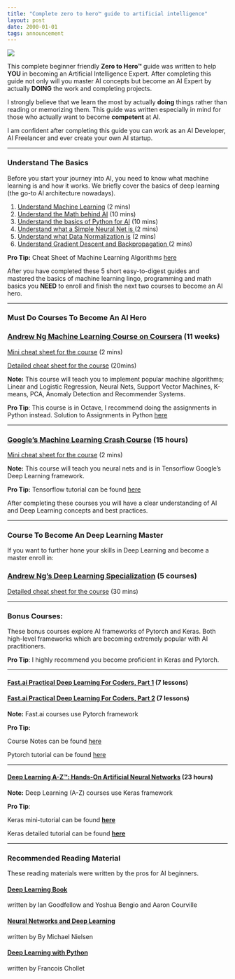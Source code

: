 ```yaml
---
title: "Complete zero to hero™ guide to artificial intelligence"
layout: post
date: 2000-01-01
tags: announcement
---
```



![](https://cdn-images-1.medium.com/max/800/1*9dFhDNjp7iC-V1aEPd6ppw.jpeg)

This complete beginner friendly **Zero to Hero™** guide was written to help
**YOU** in becoming an Artificial Intelligence Expert. After completing this
guide not only will you master AI concepts but become an AI Expert by actually
**DOING** the work and completing projects.

I strongly believe that we learn the most by actually **doing** things rather
than reading or memorizing them. This guide was written especially in mind for
those who actually want to become **competent** at AI.

I am confident after completing this guide you can work as an AI Developer, AI
Freelancer and ever create your own AI startup.

*****

### Understand The Basics

Before you start your journey into AI, you need to know what machine learning is
and how it works. We briefly cover the basics of deep learning (the go-to AI
architecture nowadays).

1.  [Understand Machine
Learning](/_posts/2019-01-01-dummy-ml.md)
(2 mins)
2.  [Understand the Math behind
AI](/_posts/2019-01-01-dummy-math.md)
(10 mins)
3.  [Understand the basics of Python for
AI](/_posts/2019-01-01-dummy-python.md) (10
mins)
4.  [Understand what a Simple Neural Net is
](/_posts/2019-01-01-neural-net.md)(2
mins)
5.  [Understand what Data Normalization
is](/_posts/2019-01-01-dummy-data.md)
(2 mins)
6.  [Understand Gradient Descent and Backpropagation
](/_posts/2019-01-01-dummy-grad.md)(2 mins)

**Pro Tip:** Cheat Sheet of Machine Learning Algorithms
[here](http://ml-cheatsheet.readthedocs.io/en/latest/index.html)

After you have completed these 5 short easy-to-digest guides and mastered the
basics of machine learning lingo, programming and math basics you **NEED** to
enroll and finish the next two courses to become an AI hero.

*****

### **Must Do Courses To Become An AI Hero**

### [Andrew Ng Machine Learning Course on Coursera](https://www.coursera.org/learn/machine-learning) (11 weeks)

[Mini cheat sheet for the course](https://medium.com/@lahorekid/cheat-sheet-for-andrew-ngs-machine-learning-course-on-coursera-9933ee3b608f)
(2 mins)

[Detailed cheat sheet for the course](https://www.slideshare.net/TessFerrandez/a-developers-guide-to-machine-learning#stats-panel) (20mins)

**Note:** This course will teach you to implement popular machine algorithms;
Linear and Logistic Regression, Neural Nets, Support Vector Machines, K-means,
PCA, Anomaly Detection and Recommender Systems.

**Pro Tip**: This course is in Octave, I recommend doing the assignments in
Python instead. Solution to Assignments in Python
[here](https://github.com/JWarmenhoven/Coursera-Machine-Learning)

*****

### [Google’s Machine Learning Crash Course](https://developers.google.com/machine-learning/crash-course/) (15 hours)

[Mini cheat sheet for the course](https://medium.com/@lahorekid/cheat-sheet-for-googles-machine-learning-crash-course-53f401ff0356)
(2 mins)

**Note:** This course will teach you neural nets and is in Tensorflow Google’s
Deep Learning framework.

**Pro Tip:** Tensorflow tutorial can be found
[here](https://www.tensorflow.org/tutorials/)

After completing these courses you will have a clear understanding of AI and
Deep Learning concepts and best practices.

*****

### Course To Become An Deep Learning Master

If you want to further hone your skills in Deep Learning and become a master
enroll in:

### [Andrew Ng’s Deep Learning Specialization](https://www.coursera.org/specializations/deep-learning) (5 courses)

[Detailed cheat sheet for the course](https://www.slideshare.net/TessFerrandez/notes-from-coursera-deep-learning-courses-by-andrew-ng) (30 mins)

*****

### Bonus Courses:

These bonus courses explore AI frameworks of Pytorch and Keras. Both high-level
frameworks which are becoming extremely popular with AI practitioners.

**Pro Tip**: I highly recommend you become proficient in Keras and Pytorch.

*****

#### [Fast.ai Practical Deep Learning For Coders, Part 1](http://course.fast.ai/) (7 lessons)

#### [Fast.ai Practical Deep Learning For Coders, Part 2](http://course.fast.ai/part2.html) (7 lessons)

**Note:** Fast.ai courses use Pytorch framework

**Pro Tip:**

Course Notes can be found [here](http://wiki.fast.ai/index.php/Course_notes)

Pytorch tutorial can be found [here](https://pytorch.org/tutorials/)

*****

#### [Deep Learning A-Z™: Hands-On Artificial Neural Networks](https://www.udemy.com/deeplearning/) (23 hours)

**Note:** Deep Learning (A-Z) courses use Keras framework

**Pro Tip**:

Keras mini-tutorial can be found [**here**](https://elitedatascience.com/keras-tutorial-deep-learning-in-python)

Keras detailed tutorial can be found [**here**](https://blog.keras.io/category/tutorials.html)

*****

### **Recommended Reading Material**

These reading materials were written by the pros for AI beginners.

#### [Deep Learning Book](http://www.deeplearningbook.org/)

written by Ian Goodfellow and Yoshua Bengio and Aaron Courville

#### [Neural Networks and Deep Learning](http://neuralnetworksanddeeplearning.com/)

written by By Michael Nielsen

#### [Deep Learning with Python](http://www.deeplearningitalia.com/wp-content/uploads/2017/12/Dropbox_Chollet.pdf)

written by Francois Chollet

